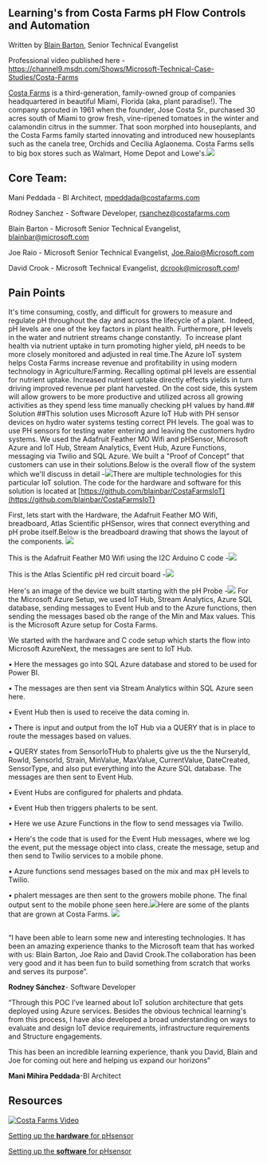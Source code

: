 ## Learning's from Costa Farms pH Flow Controls and Automation

Written by [Blain Barton](http://aka.ms/blainbarton), Senior Technical Evangelist

Professional video published here - https://channel9.msdn.com/Shows/Microsoft-Technical-Case-Studies/Costa-Farms

[Costa Farms](http://http://www.costafarms.com/) is a third-generation, family-owned group of companies headquartered in beautiful Miami, Florida (aka, plant paradise!). The company sprouted in 1961 when the founder, Jose Costa Sr., purchased 30 acres south of Miami to grow fresh, vine-ripened tomatoes in the winter and calamondin citrus in the summer. That soon morphed into houseplants, and the Costa Farms family started innovating and introduced new houseplants such as the canela tree, Orchids and Cecilia Aglaonema. Costa Farms sells to big box stores such as Walmart, Home Depot and Lowe's.![](https://github.com/blainbar/techcasestudies-private/blob/master/images/CostaTablestech.png)

## Core Team: ##

Mani Peddada - BI Architect, mpeddada@costafarms.com 

Rodney Sanchez - Software Developer, rsanchez@costafarms.com

Blain Barton - Microsoft Senior Technical Evangelist, blainbar@microsoft.com

Joe Raio - Microsoft Senior Technical Evangelist, Joe.Raio@Microsoft.com

David Crook - Microsoft Technical Evangelist, dcrook@microsoft.com!

[](https://github.com/blainbar/techcasestudies-private/blob/master/images/CostaCore.png)
## Pain Points ##

It's time consuming, costly, and difficult for growers to measure and regulate pH throughout the day and across the lifecycle of a plant.  Indeed, pH levels are one of the key factors in plant health. Furthermore, pH levels in the water and nutrient streams change constantly.  To increase plant health via nutrient uptake in turn promoting higher yield, pH needs to be more closely monitored and adjusted in real time.The Azure loT system helps Costa Farms increase revenue and profitability in using modern technology in Agriculture/Farming. Recalling optimal pH levels are essential for nutrient uptake. Increased nutrient uptake directly effects yields in turn driving improved revenue per plant harvested. On the cost side, this system will allow growers to be more productive and utilized across all growing activities as they spend less time manually checking pH values by hand.## Solution ##This solution uses Microsoft Azure IoT Hub with PH sensor devices on hydro water systems testing correct PH levels. The goal was to use PH sensors for testing water entering and leaving the customers hydro systems. We used the Adafruit Feather MO Wifi and pHSensor, Microsoft Azure and IoT Hub, Stream Analytics, Event Hub, Azure Functions, messaging via Twilio and SQL Azure. We built a "Proof of Concept" that customers can use in their solutions.Below is the overall flow of the system which we'll discuss in detail -![](https://github.com/blainbar/techcasestudies-private/blob/master/images/CostaIoT1.PNG)There are multiple technologies for this particular IoT solution. The code for the hardware and software for this solution is located at [https://github.com/blainbar/CostaFarmsIoT](https://github.com/blainbar/CostaFarmsIoT) 

First, lets start with the Hardware, the Adafruit Feather MO Wifi, breadboard, Atlas Scientific pHSensor, wires that connect everything and pH probe itself.Below is the breadboard drawing that shows the layout of the components. ![](https://github.com/blainbar/techcasestudies-private/blob/master/images/Costaboard1.png)

This is the Adafruit Feather M0 Wifi using the I2C Arduino C code -![](https://github.com/blainbar/techcasestudies-private/blob/master/images/CostaAdafruitfeather2.png)

This is the Atlas Scientific pH red circuit board -![](https://github.com/blainbar/techcasestudies-private/blob/master/images/CostaPhcircuit3.png)

Here's an image of the device we built starting with the pH Probe -![](https://github.com/blainbar/techcasestudies-private/blob/master/images/CostaPhprobe1.PNG)
For the Microsoft Azure Setup, we used IoT Hub, Stream Analytics, Azure SQL database, sending messages to Event Hub and to the Azure functions, then sending the messages based ob the range of the Min and Max values. This is the Microsoft Azure setup for Costa Farms. 

[](https://github.com/blainbar/techcasestudies-private/blob/master/images/Costaazureportalapps.PNG)

We started with the hardware and C code setup which starts the flow into Microsoft AzureNext, the messages are sent to IoT Hub.

• Here the messages go into SQL Azure database and stored to be used for Power BI.    

• The messages are then sent via Stream Analytics within SQL Azure seen here.   

• Event Hub then is used to receive the data coming in.   

• There is input and output from the IoT Hub via a QUERY that is in place to route the messages based on values.  

• QUERY states from SensorIoTHub to phalerts give us the the NurseryId, RowId, SensorId, Strain, MinValue, MaxValue, CurrentValue, DateCreated, SensorType, and also put everything into the Azure SQL database. The messages are then sent to Event Hub.  

• Event Hubs are configured for phalerts and phdata.   

• Event Hub then triggers phalerts to be sent.  

• Here we use Azure Functions in the flow to send messages via Twilio.   

• Here's the code that is used for the Event Hub messages, where we log the event, put the message object into class, create the message, setup and then send to Twilio services to a mobile phone.   

• Azure functions send messages based on the mix and max pH levels to Twilio.   

• phalert messages are then sent to the growers mobile phone. The final output sent to the mobile phone seen here.![](https://github.com/blainbar/techcasestudies-private/blob/master/images/Costafinaloutput.PNG)Here are some of the plants that are grown at Costa Farms. ![](https://github.com/blainbar/techcasestudies-private/blob/master/images/CostaFlowers.png)
##

“I have been able to learn some new and interesting technologies. It has been an amazing experience thanks to the Microsoft team that has worked with us: Blain Barton, Joe Raio and David Crook.The collaboration has been very good and it has been fun to build something from scratch that works and serves its purpose”.  

**Rodney Sánchez**- Software Developer

“Through this POC I’ve learned about IoT solution architecture that gets deployed using Azure services. Besides the obvious technical learning's from this process, I have also developed a broad understanding on ways to evaluate and design IoT device requirements, infrastructure requirements and Structure engagements. 

This has been an incredible learning experience, thank you David, Blain and Joe for coming out here and helping us expand our horizons”  

**Mani Mihira Peddada**-BI Architect

## Resources ##

[![Costa Farms Video](http://img.youtube.com/vi/xVkgiIojwCc/0.jpg)](http://www.youtube.com/watch?v=xVkgiIojwCc)


[Setting up the **hardware** for pHsensor](https://blogs.msdn.microsoft.com/blainbar/2016/10/25/hardware-assembly-for-the-adafruit-feather-m0-wifi-with-the-atlas-scientific-ph-sensor-for-remotely-monitoring-ph-water-levels-in-microsoft-azure-article-1-or-2/)

[Setting up the **software** for pHsensor](https://blogs.msdn.microsoft.com/blainbar/2016/10/25/setting-up-software-for-the-adafruit-feather-m0-wifi-using-the-arduino-ide-and-c-code-for-remotely-monitoring-ph-sensors-in-microsoft-azure-article-2-of-2)
